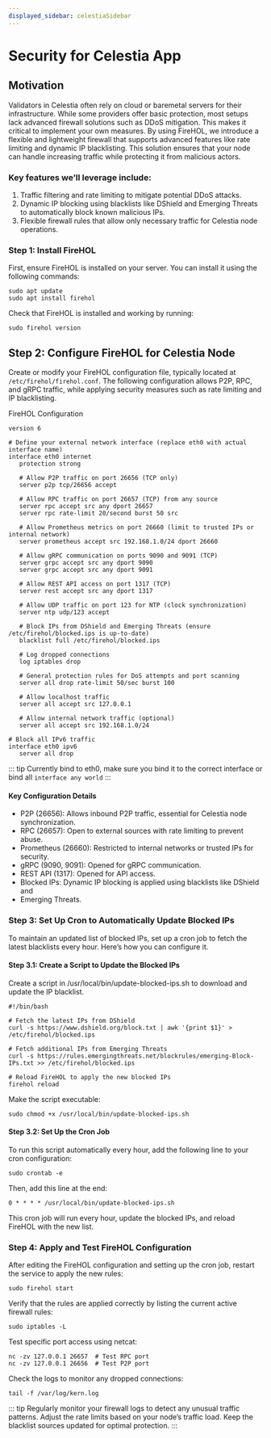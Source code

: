 ```yaml
---
displayed_sidebar: celestiaSidebar
---
```


# Security for Celestia App 

## Motivation
Validators in Celestia often rely on cloud or baremetal servers for their infrastructure. While some providers offer basic protection, most setups lack advanced firewall solutions such as DDoS mitigation. This makes it critical to implement your own measures. By using FireHOL, we introduce a flexible and lightweight firewall that supports advanced features like rate limiting and dynamic IP blacklisting. This solution ensures that your node can handle increasing traffic while protecting it from malicious actors.

### Key features we’ll leverage include:

1. Traffic filtering and rate limiting to mitigate potential DDoS attacks.
2. Dynamic IP blocking using blacklists like DShield and Emerging Threats to automatically block known malicious IPs.
3. Flexible firewall rules that allow only necessary traffic for Celestia node operations.

### Step 1: Install FireHOL
First, ensure FireHOL is installed on your server. You can install it using the following commands:
```
sudo apt update
sudo apt install firehol 
```

Check that FireHOL is installed and working by running:
```
sudo firehol version
```

## Step 2: Configure FireHOL for Celestia Node
Create or modify your FireHOL configuration file, typically located at ```/etc/firehol/firehol.conf```. The following configuration allows P2P, RPC, and gRPC traffic, while applying security measures such as rate limiting and IP blacklisting.

FireHOL Configuration

```
version 6

# Define your external network interface (replace eth0 with actual interface name)
interface eth0 internet
   protection strong

   # Allow P2P traffic on port 26656 (TCP only)
   server p2p tcp/26656 accept

   # Allow RPC traffic on port 26657 (TCP) from any source
   server rpc accept src any dport 26657
   server rpc rate-limit 20/second burst 50 src

   # Allow Prometheus metrics on port 26660 (limit to trusted IPs or internal network)
   server prometheus accept src 192.168.1.0/24 dport 26660

   # Allow gRPC communication on ports 9090 and 9091 (TCP)
   server grpc accept src any dport 9090
   server grpc accept src any dport 9091

   # Allow REST API access on port 1317 (TCP)
   server rest accept src any dport 1317

   # Allow UDP traffic on port 123 for NTP (clock synchronization)
   server ntp udp/123 accept

   # Block IPs from DShield and Emerging Threats (ensure /etc/firehol/blocked.ips is up-to-date)
   blacklist full /etc/firehol/blocked.ips

   # Log dropped connections
   log iptables drop

   # General protection rules for DoS attempts and port scanning
   server all drop rate-limit 50/sec burst 100

   # Allow localhost traffic
   server all accept src 127.0.0.1

   # Allow internal network traffic (optional)
   server all accept src 192.168.1.0/24

# Block all IPv6 traffic
interface eth0 ipv6
   server all drop
```
::: tip
Currently bind to eth0, make sure you bind it to the correct interface or bind all
```interface any world```
:::

####  Key Configuration Details
- P2P (26656): Allows inbound P2P traffic, essential for Celestia node synchronization.
- RPC (26657): Open to external sources with rate limiting to prevent abuse.
- Prometheus (26660): Restricted to internal networks or trusted IPs for security.
- gRPC (9090, 9091): Opened for gRPC communication.
- REST API (1317): Opened for API access.
- Blocked IPs: Dynamic IP blocking is applied using blacklists like DShield and 
- Emerging Threats.

###  Step 3: Set Up Cron to Automatically Update Blocked IPs
To maintain an updated list of blocked IPs, set up a cron job to fetch the latest blacklists every hour. Here’s how you can configure it.

#### Step 3.1: Create a Script to Update the Blocked IPs
Create a script in /usr/local/bin/update-blocked-ips.sh to download and update the IP blacklist.

```
#!/bin/bash

# Fetch the latest IPs from DShield
curl -s https://www.dshield.org/block.txt | awk '{print $1}' > /etc/firehol/blocked.ips

# Fetch additional IPs from Emerging Threats
curl -s https://rules.emergingthreats.net/blockrules/emerging-Block-IPs.txt >> /etc/firehol/blocked.ips

# Reload FireHOL to apply the new blocked IPs
firehol reload
```
Make the script executable:
```
sudo chmod +x /usr/local/bin/update-blocked-ips.sh
```

#### Step 3.2: Set Up the Cron Job
To run this script automatically every hour, add the following line to your cron configuration:

```
sudo crontab -e
```
Then, add this line at the end:
```
0 * * * * /usr/local/bin/update-blocked-ips.sh
```
This cron job will run every hour, update the blocked IPs, and reload FireHOL with the new list.

### Step 4: Apply and Test FireHOL Configuration
After editing the FireHOL configuration and setting up the cron job, restart the service to apply the new rules:
```
sudo firehol start
```
Verify that the rules are applied correctly by listing the current active firewall rules:
```
sudo iptables -L
```
Test specific port access using netcat:
```
nc -zv 127.0.0.1 26657  # Test RPC port
nc -zv 127.0.0.1 26656  # Test P2P port
```
Check the logs to monitor any dropped connections:

```
tail -f /var/log/kern.log
```


::: tip
Regularly monitor your firewall logs to detect any unusual traffic patterns.
Adjust the rate limits based on your node’s traffic load.
Keep the blacklist sources updated for optimal protection.
:::